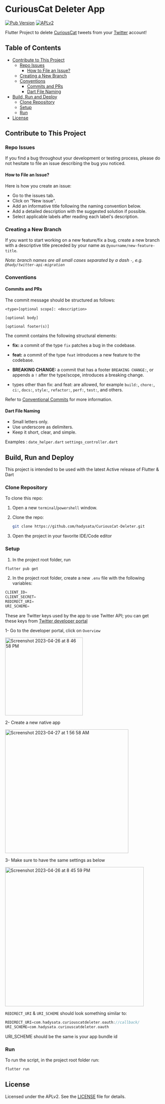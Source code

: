 # CuriousCat Deleter App

[![Pub Version](https://img.shields.io/pub/v/badges?color=blueviolet)](https://pub.dev/packages/badges)
[![APLv2][license-badge]][license]


Flutter Project to delete [CuriousCat] tweets from your [Twitter] account!


## Table of Contents
- [Contribute to This Project](#contribute-to-this-project)
  * [Repo Issues](#repo-issues)
    + [How to File an Issue?](#how-to-file-an-issue-)
  * [Creating a New Branch](#creating-a-new-branch)
  * [Conventions](#conventions)
    + [Commits and PRs](#commits-and-prs)
    + [Dart File Naming](#dart-file-naming)
- [Build, Run and Deploy](#build-run-and-deploy)
  * [Clone Repository](#clone-repository)
  * [Setup](#setup)
  * [Run](#run)
- [License](#license)


## Contribute to This Project

### Repo Issues

If you find a bug throughout your development or testing process, please do not hesitate to file an issue describing the bug you noticed.

#### How to File an Issue?

Here is how you create an issue:

- Go to the issues tab.
- Click on "New issue".
- Add an informative title following the naming convention below.
- Add a detailed description with the suggested solution if possible.
- Select applicable labels after reading each label's description.

### Creating a New Branch

If you want to start working on a new feature/fix a bug, create a new branch with a descriptive title preceded by your name as `@yourname/new-feature-title`.

_Note: branch names are all small cases separated by a dash `-`, e.g. `@hady/twitter-api-migration`_

### Conventions

#### Commits and PRs

The commit message should be structured as follows:

```
<type>[optional scope]: <description>

[optional body]

[optional footer(s)]
```

The commit contains the following structural elements:

- **fix:** a commit of the type `fix` patches a bug in the codebase.

- **feat:** a commit of the type `feat` introduces a new feature to the codebase.

- **BREAKING CHANGE:** a commit that has a footer `BREAKING CHANGE:`, or appends a `!` after the type/scope, introduces a breaking change.

- types other than fix: and feat: are allowed, for example `build:`, `chore:`, `ci:`, `docs:`, `style:`, `refactor:`, `perf:`, `test:`, and others.

Refer to [Conventional Commits](https://www.conventionalcommits.org/en/v1.0.0/) for more information.

#### Dart File Naming

- Small letters only.
- Use underscore as delimiters.
- Keep it short, clear, and simple.

Examples :
`date_helper.dart`
`settings_controller.dart`

## Build, Run and Deploy

This project is intended to be used with the latest Active release of Flutter & Dart

### Clone Repository

To clone this repo:

1. Open a new `terminal`/`powershell` window.
2. Clone the repo:
   ```bash
   git clone https://github.com/hadysata/CuriousCat-Deleter.git
   ```
   
3. Open the project in your favorite IDE/Code editor

### Setup

1. In the project root folder, run 
```bash
flutter pub get
```

2. In the project root folder, create a new `.env` file with the following variables:

```Dart
CLIENT_ID=
CLIENT_SECRET=
REDIRECT_URI=
URI_SCHEME=
```

These are Twitter keys used by the app to use Twitter API; you can get these keys from [Twitter developer portal](https://developer.twitter.com/en/portal/)

1- Go to the developer portal, click on `Overview`

<img width="252" alt="Screenshot 2023-04-26 at 8 46 58 PM" src="https://user-images.githubusercontent.com/40350360/234719866-dd9ae0e1-c69a-490d-8898-dfd284c9296c.png">

2- Create a new native app

<img width="400" alt="Screenshot 2023-04-27 at 1 56 58 AM" src="https://user-images.githubusercontent.com/40350360/234720141-2ea1bedb-0732-4d24-95a1-2587d0917a0b.png">

3- Make sure to have the same settings as below

<img height="450" alt="Screenshot 2023-04-26 at 8 45 59 PM" src="https://user-images.githubusercontent.com/40350360/234719950-9f5546e2-5515-411d-b996-c81559a4206b.png">


`REDIRECT_URI` & `URI_SCHEME` should look something similar to:
```Dart
REDIRECT_URI=com.hadysata.curiouscatdeleter.oauth://callback/
URI_SCHEME=com.hadysata.curiouscatdeleter.oauth
```

URI_SCHEME should be the same is your app bundle id

### Run
To run the script, in the project root folder run:

```bash
flutter run
```

## License

Licensed under the APLv2. See the [LICENSE] file for details.


[license-badge]: https://img.shields.io/badge/license-APLv2-blue.svg
[LICENSE]: https://github.com/hadysata/CuriousCat-Deleter/blob/main/LICENSE

[CuriousCat]: https://curiouscat.live/
[Twitter]: https://twitter.com/
